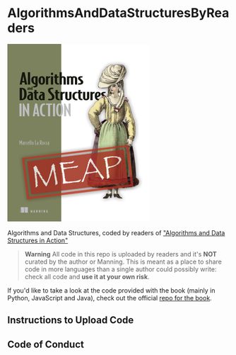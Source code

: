 # AlgorithmsAndDataStructuresByReaders

![Book Cover](https://github.com/mlarocca/AlgorithmsAndDataStructuresByReaders/blob/master/images/LaRocca-ADS-MEAP-low.png)

Algorithms and Data Structures, coded by readers of ["Algorithms and Data Structures in Action"](https://www.manning.com/books/algorithms-and-data-structures-in-action#toc)

> **Warning**
> All code in this repo is uploaded by readers and it's **NOT** curated by the author or Manning.
> This is meant as a place to share code in more languages than a single author could possibly write: check all code and **use it at your own risk**.

If you'd like to take a look at the code provided with the book (mainly in Python, JavaScript and Java), check out the official [repo for the book](https://github.com/mlarocca/AlgorithmsAndDataStructuresInAction). 

## Instructions to Upload Code

## Code of Conduct

